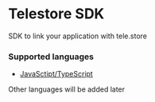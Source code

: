 # Telestore SDK

SDK to link your application with tele.store

### Supported languages

- [JavaSctipt/TypeScript](./JavaScript/README.md)

Other languages will be added later
